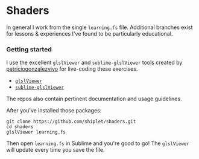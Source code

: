 # Shaders
In general I work from the single `learning.fs` file. Additional branches exist for lessons & experiences I've found to be particularly educational.

### Getting started
I use the excellent `glslViewer` and `sublime-glslViewer` tools created by [patriciogonzalezvivo](https://github.com/patriciogonzalezvivo) for live-coding these exercises.
- [`glslViewer`](https://github.com/patriciogonzalezvivo/glslViewer)
- [`sublime-glslViewer`](https://github.com/patriciogonzalezvivo/sublime-glslViewer)

The repos also contain pertinent documentation and usage guidelines.

After you've installed those packages:
```
git clone https://github.com/shiplet/shaders.git
cd shaders
glslViewer learning.fs
```

Then open `learning.fs` in Sublime and you're good to go! The `glslViewer` will update every time you save the file.